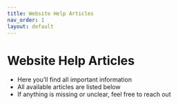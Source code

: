 ```yaml
---
title: Website Help Articles
nav_order: 1
layout: default
---
```


# Website Help Articles

- Here you’ll find all important information  
- All available articles are listed below  
- If anything is missing or unclear, feel free to reach out